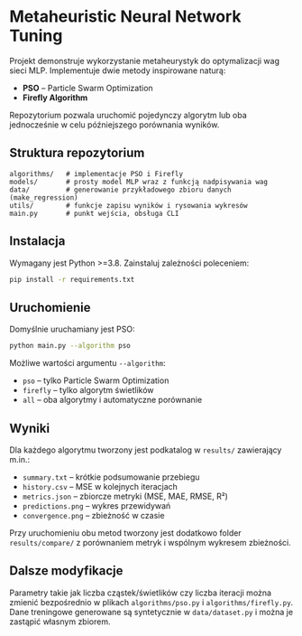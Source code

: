 # Metaheuristic Neural Network Tuning

Projekt demonstruje wykorzystanie metaheurystyk do optymalizacji wag sieci MLP. Implementuje dwie metody inspirowane naturą:

- **PSO** – Particle Swarm Optimization
- **Firefly Algorithm**

Repozytorium pozwala uruchomić pojedynczy algorytm lub oba jednocześnie w celu późniejszego porównania wyników.

## Struktura repozytorium

```
algorithms/   # implementacje PSO i Firefly
models/       # prosty model MLP wraz z funkcją nadpisywania wag
data/         # generowanie przykładowego zbioru danych (make_regression)
utils/        # funkcje zapisu wyników i rysowania wykresów
main.py       # punkt wejścia, obsługa CLI
```

## Instalacja

Wymagany jest Python >=3.8. Zainstaluj zależności poleceniem:

```bash
pip install -r requirements.txt
```

## Uruchomienie

Domyślnie uruchamiany jest PSO:

```bash
python main.py --algorithm pso
```

Możliwe wartości argumentu `--algorithm`:

- `pso` – tylko Particle Swarm Optimization
- `firefly` – tylko algorytm świetlików
- `all` – oba algorytmy i automatyczne porównanie

## Wyniki

Dla każdego algorytmu tworzony jest podkatalog w `results/` zawierający m.in.:

- `summary.txt` – krótkie podsumowanie przebiegu
- `history.csv` – MSE w kolejnych iteracjach
- `metrics.json` – zbiorcze metryki (MSE, MAE, RMSE, R²)
- `predictions.png` – wykres przewidywań
- `convergence.png` – zbieżność w czasie

Przy uruchomieniu obu metod tworzony jest dodatkowo folder `results/compare/` z porównaniem metryk i wspólnym wykresem zbieżności.

## Dalsze modyfikacje

Parametry takie jak liczba cząstek/świetlików czy liczba iteracji można zmienić bezpośrednio w plikach `algorithms/pso.py` i `algorithms/firefly.py`. Dane treningowe generowane są syntetycznie w `data/dataset.py` i można je zastąpić własnym zbiorem.

